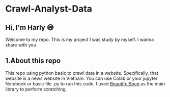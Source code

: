 # Crawl-Analyst-Data

## Hi, I'm Harly 😅

Welcome to my repo. This is my project I was study by myself. I wanna share with you

## 1.About this repo

This repo using python basic to crawl data in a website. Specifically, that website is a news website in Vietnam. You can use Colab or your jupyter Notebook or basic file .py to run this code. I used [BeautifulSoup](https://www.crummy.com/software/BeautifulSoup/bs4/doc/) as the main library to perform scratching.
